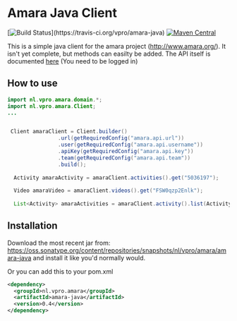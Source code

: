 # Amara Java Client
[![Build Status](https://travis-ci.org/vpro/amara-java.svg?)](https://travis-ci.org/vpro/amara-java)
[![Maven Central](https://maven-badges.herokuapp.com/maven-central/nl.vpro.amara/amara-java/badge.svg?style=plastic)](https://maven-badges.herokuapp.com/maven-central/nl.vpro.amara/amara-java)


This is a simple java client for the amara project (http://www.amara.org/). It isn't yet complete, but methods can easilty be added. The API itself is documented [here](https://amara.org/api/ "Amara API documentation") (You need to be logged in)
 

## How to use
 
 
 ```java
import nl.vpro.amara.domain.*;
import nl.vpro.amara.Client;
 ...

 
  Client amaraClient = Client.builder()
                 .url(getRequiredConfig("amara.api.url"))
                 .user(getRequiredConfig("amara.api.username"))
                 .apiKey(getRequiredConfig("amara.api.key"))
                 .team(getRequiredConfig("amara.api.team"))
                 .build();
                 
   Activity amaraActivity = amaraClient.activities().get("5036197");
   
   Video amaraVideo = amaraClient.videos().get("FSW0qzp2Enlk"); 
   
   List<Activity> amaraActivities = amaraClient.activity().list(Activity.TYPE_APPROVE_VERSION, now - afterTimestampInSeconds).getActivities();

 ```


## Installation

Download the most recent jar from: https://oss.sonatype.org/content/repositories/snapshots/nl/vpro/amara/amara-java and install it like you'd normally would.

Or you can add this to your pom.xml
```xml
<dependency>
  <groupId>nl.vpro.amara</groupId>
  <artifactId>amara-java</artifactId>
  <version>0.4</version>
</dependency>
```

